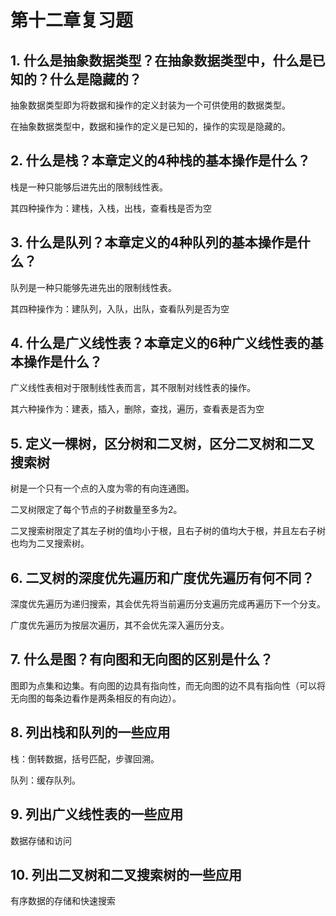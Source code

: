 # 第十二章复习题

## 1. 什么是抽象数据类型？在抽象数据类型中，什么是已知的？什么是隐藏的？

抽象数据类型即为将数据和操作的定义封装为一个可供使用的数据类型。

在抽象数据类型中，数据和操作的定义是已知的，操作的实现是隐藏的。

## 2. 什么是栈？本章定义的4种栈的基本操作是什么？

栈是一种只能够后进先出的限制线性表。

其四种操作为：建栈，入栈，出栈，查看栈是否为空

## 3. 什么是队列？本章定义的4种队列的基本操作是什么？

队列是一种只能够先进先出的限制线性表。

其四种操作为：建队列，入队，出队，查看队列是否为空

## 4. 什么是广义线性表？本章定义的6种广义线性表的基本操作是什么？

广义线性表相对于限制线性表而言，其不限制对线性表的操作。

其六种操作为：建表，插入，删除，查找，遍历，查看表是否为空

## 5. 定义一棵树，区分树和二叉树，区分二叉树和二叉搜索树

树是一个只有一个点的入度为零的有向连通图。

二叉树限定了每个节点的子树数量至多为2。

二叉搜索树限定了其左子树的值均小于根，且右子树的值均大于根，并且左右子树也均为二叉搜索树。

## 6. 二叉树的深度优先遍历和广度优先遍历有何不同？

深度优先遍历为递归搜索，其会优先将当前遍历分支遍历完成再遍历下一个分支。

广度优先遍历为按层次遍历，其不会优先深入遍历分支。

## 7. 什么是图？有向图和无向图的区别是什么？

图即为点集和边集。有向图的边具有指向性，而无向图的边不具有指向性（可以将无向图的每条边看作是两条相反的有向边）。

## 8. 列出栈和队列的一些应用

栈：倒转数据，括号匹配，步骤回溯。

队列：缓存队列。

## 9. 列出广义线性表的一些应用

数据存储和访问

## 10. 列出二叉树和二叉搜索树的一些应用

有序数据的存储和快速搜索

